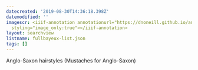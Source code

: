```yaml
---
datecreated: '2019-08-30T14:36:18.398Z'
datemodified: ''
imagescr: <iiif-annotation annotationurl="https://dnoneill.github.io/annotate/annotations/873b119c-cb33-11e9-9dae-88e9fe7026e8.json"
  styling="image_only:true"></iiif-annotation>
layout: searchview
listname: fullbayeux-list.json
tags: []
---
```

Anglo-Saxon hairstyles (Mustaches for Anglo-Saxon)